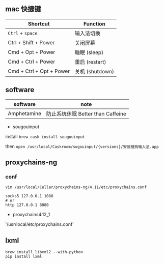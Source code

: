 ## mac 快捷键

**Shortcut** | **Function**
------------- | ----------
`Ctrl` + `space` | 输入法切换
Ctrl + Shift + Power | 关闭屏幕
Cmd + Opt + Power | 睡眠 (sleep)
Cmd + Ctrl + Power | 重启 (restart)
Cmd + Ctrl + Opt + Power | 关机 (shutdown)

## software

software | note
--- | ----
Amphetamine | 防止系统休眠 Better than Caffeine

* sougouinput

install `brew cask install sougouinput`

then `open /usr/local/Caskroom/sogouinput/{versions}/安装搜狗输入法.app`

## proxychains-ng

### conf

`vim /usr/local/Cellar/proxychains-ng/4.11/etc/proxychains.conf`

```
socks5 127.0.0.1 1080
# or
http 127.0.0.1 8080
```

* proxychains4.12_1

'/usr/local/etc/proxychains.conf'

## lxml

```
brew install libxml2 --with-python
pip install lxml
```
